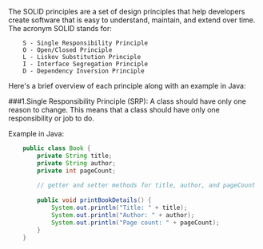 The SOLID principles are a set of design principles that help developers create software that is easy to understand, maintain, and extend over time. The acronym SOLID stands for:

        S - Single Responsibility Principle
        O - Open/Closed Principle
        L - Liskov Substitution Principle
        I - Interface Segregation Principle
        D - Dependency Inversion Principle

Here's a brief overview of each principle along with an example in Java:

###1.Single Responsibility Principle (SRP): 
A class should have only one reason to change. This means that a class should have only one responsibility or job to do.

Example in Java:

```java
    public class Book {
        private String title;
        private String author;
        private int pageCount;
        
        // getter and setter methods for title, author, and pageCount
        
        public void printBookDetails() {
            System.out.println("Title: " + title);
            System.out.println("Author: " + author);
            System.out.println("Page count: " + pageCount);
        }
    }
```

